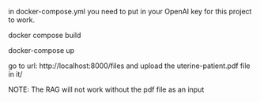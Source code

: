 <p>in docker-compose.yml you need to put in your OpenAI key for this project to work.</p>
<p>docker compose build</p>
<p>docker-compose up</p>
<p>go to url: http://localhost:8000/files  and upload the uterine-patient.pdf file in it/</p>
<p>NOTE: The RAG will not work without the pdf file as an input</p>
